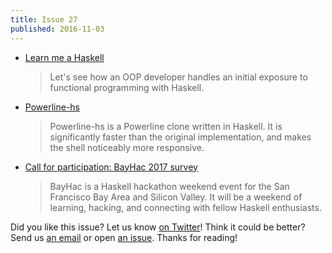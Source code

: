 ```yaml
---
title: Issue 27
published: 2016-11-03
---
```


-   [Learn me a Haskell](https://blog.cotten.io/learn-me-a-haskell-5970bf4ac206)

    > Let's see how an OOP developer handles an initial exposure to functional programming with Haskell.

-   [Powerline-hs](https://github.com/rdnetto/powerline-hs/blob/c6b552f594ae4a96f9e2af9fbc0726371fd005b6/README.md)

    > Powerline-hs is a Powerline clone written in Haskell. It is significantly faster than the original implementation, and makes the shell noticeably more responsive.

-   [Call for participation: BayHac 2017 survey](https://mail.haskell.org/pipermail/haskell-cafe/2016-November/125423.html)

    > BayHac is a Haskell hackathon weekend event for the San Francisco Bay Area and Silicon Valley. It will be a weekend of learning, hacking, and connecting with fellow Haskell enthusiasts.

Did you like this issue?
Let us know [on Twitter](https://twitter.com/haskellweekly)!
Think it could be better?
Send us [an email](mailto:info@haskellweekly.news) or open [an issue](https://github.com/haskellweekly/haskellweekly.github.io/issues/new).
Thanks for reading!
